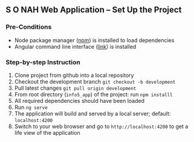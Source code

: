 ## S O NAH Web Application – Set Up the Project

### Pre-Conditions
- Node package manager ([npm](https://www.npmjs.com/get-npm?utm_source=house&utm_medium=homepage&utm_campaign=free%20orgs&utm_term=Install%20npm)) is installed to load dependencies
- Angular command line interface ([link](https://github.com/angular/angular-cli#prerequisites)) is installed

### Step-by-step Instruction 
1. Clone project from github into a local repository
2. Checkout the development branch `git checkout -b development`
3. Pull latest changes `git pull origin development`
4. From root directory (`info5_app`) of the project: run `npm installl`
5. All required dependencies should have been loaded
6. Run `ng serve`
7. The application will build and served by a local server; default: `localhost:4200`
8. Switch to your web browser and go to `http://localhost:4200` to get a life view of the application
